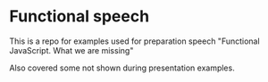 # Functional speech

This is a repo for examples used for preparation speech "Functional JavaScript. What we are missing"
 
Also covered some not shown during presentation examples.
